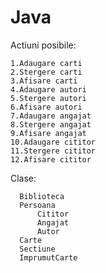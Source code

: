 # Java
Actiuni posibile:

    1.Adaugare carti
    2.Stergere carti
    3.Afisare carti
    4.Adaugare autori
    5.Stergere autori
    6.Afisare autori
    7.Adaugare angajat
    8.Stergere angajat
    9.Afisare angajat
    10.Adaugare cititor
    11.Stergere cititor 
    12.Afisare cititor

Clase:
      
	  Biblioteca
      Persoana
          Cititor
          Angajat
          Autor
      Carte
      Sectiune
      ImprumutCarte
          
    


